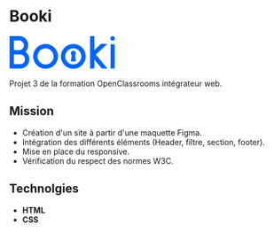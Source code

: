 # Booki

![Booki](./images/logo/Booki.png)

Projet 3 de la formation OpenClassrooms intégrateur web.

## Mission 

- Création d'un site à partir d'une maquette Figma.
- Intégration des différents éléments (Header, filtre, section, footer).
- Mise en place du responsive.
- Vérification du respect des normes W3C.

## Technolgies
- **HTML**
- **CSS**